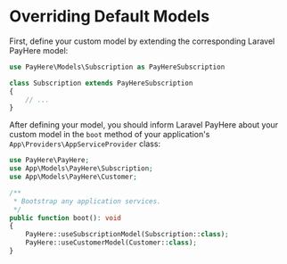 # Overriding Default Models

First, define your custom model by extending the corresponding Laravel PayHere model:

```php
use PayHere\Models\Subscription as PayHereSubscription

class Subscription extends PayHereSubscription
{
    // ...
}
```

After defining your model, you should inform Laravel PayHere about your custom model in the `boot` method of your application's `App\Providers\AppServiceProvider` class:

```php
use PayHere\PayHere;
use App\Models\PayHere\Subscription;
use App\Models\PayHere\Customer;

/**
 * Bootstrap any application services.
 */
public function boot(): void
{
    PayHere::useSubscriptionModel(Subscription::class);
    PayHere::useCustomerModel(Customer::class);
}
```
